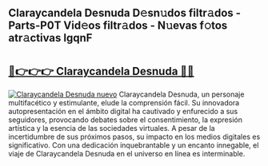 ## Claraycandela Desnuda D𝚎sn𝚞dos filtr𝚊dos - Parts-P0T Vid𝚎os filtr𝚊dos - N𝚞evas f𝚘tos atr𝚊ctivas lgqnF

# <h2><a href="http://mbbw5v.tromn.icu/?c=Claraycandela+Desnuda">🔗👉👉👉 Claraycandela Desnuda 🔗🔗</a></h2>

[![Claraycandela Desnuda nuevo](https://i.imgur.com/pEAQMta.gif)](http://mbbw5v.tromn.icu/?c=Claraycandela+Desnuda)
Claraycandela Desnuda, un personaje multifacético y estimulante, elude la comprensión fácil. Su innovadora autopresentación en el ámbito digital ha cautivado y enfurecido a sus seguidores, provocando debates sobre el consentimiento, la expresión artística y la esencia de las sociedades virtuales. A pesar de la incertidumbre de sus próximos pasos, su impacto en los medios digitales es significativo. Con una dedicación inquebrantable y un encanto innegable, el viaje de Claraycandela Desnuda en el universo en línea es interminable.
